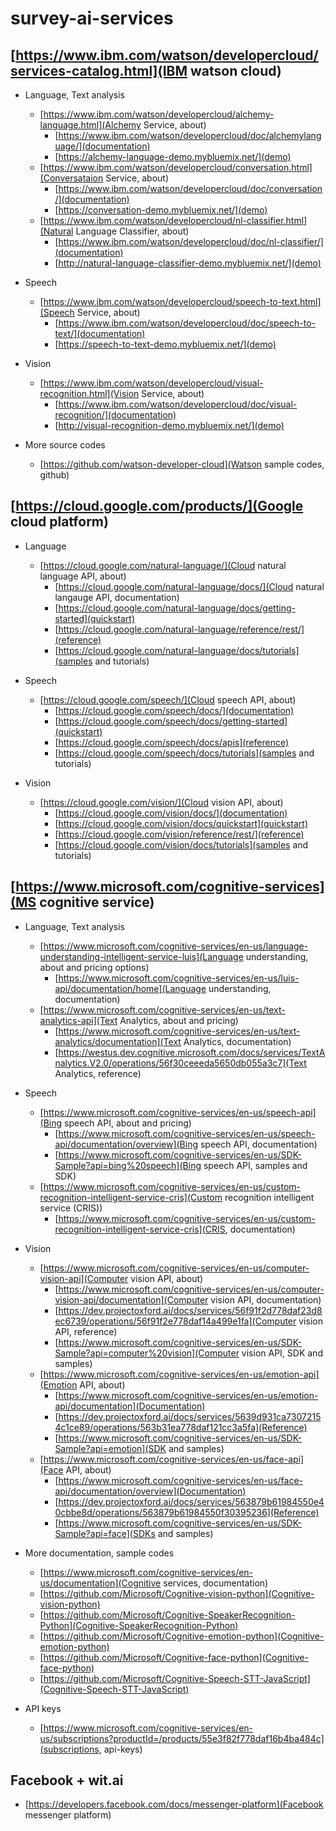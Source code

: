 # survey-ai-services

## [https://www.ibm.com/watson/developercloud/services-catalog.html](IBM watson cloud)

- Language, Text analysis

  - [https://www.ibm.com/watson/developercloud/alchemy-language.html](Alchemy Service, about)
    - [https://www.ibm.com/watson/developercloud/doc/alchemylanguage/](documentation)
    - [https://alchemy-language-demo.mybluemix.net/](demo)
  - [https://www.ibm.com/watson/developercloud/conversation.html](Conversataion Service, about)
    - [https://www.ibm.com/watson/developercloud/doc/conversation/](documentation)
    - [https://conversation-demo.mybluemix.net/](demo)
  - [https://www.ibm.com/watson/developercloud/nl-classifier.html](Natural Language Classifier, about)
    - [https://www.ibm.com/watson/developercloud/doc/nl-classifier/](documentation)
    - [http://natural-language-classifier-demo.mybluemix.net/](demo)

- Speech

  - [https://www.ibm.com/watson/developercloud/speech-to-text.html](Speech Service, about)
    - [https://www.ibm.com/watson/developercloud/doc/speech-to-text/](documentation)
    - [https://speech-to-text-demo.mybluemix.net/](demo)

- Vision
 
  - [https://www.ibm.com/watson/developercloud/visual-recognition.html](Vision Service, about)
    - [https://www.ibm.com/watson/developercloud/doc/visual-recognition/](documentation)
    - [http://visual-recognition-demo.mybluemix.net/](demo)

- More source codes

  - [https://github.com/watson-developer-cloud](Watson sample codes, github)


## [https://cloud.google.com/products/](Google cloud platform)

- Language

  - [https://cloud.google.com/natural-language/](Cloud natural language API, about)
    - [https://cloud.google.com/natural-language/docs/](Cloud natural langauge API, documentation)
    - [https://cloud.google.com/natural-language/docs/getting-started](quickstart)
    - [https://cloud.google.com/natural-language/reference/rest/](reference)
    - [https://cloud.google.com/natural-language/docs/tutorials](samples and tutorials)

- Speech

  - [https://cloud.google.com/speech/](Cloud speech API, about)
    - [https://cloud.google.com/speech/docs/](documentation)
    - [https://cloud.google.com/speech/docs/getting-started](quickstart)
    - [https://cloud.google.com/speech/docs/apis](reference)
    - [https://cloud.google.com/speech/docs/tutorials](samples and tutorials)

- Vision

  - [https://cloud.google.com/vision/](Cloud vision API, about)
    - [https://cloud.google.com/vision/docs/](documentation)
    - [https://cloud.google.com/vision/docs/quickstart](quickstart)
    - [https://cloud.google.com/vision/reference/rest/](reference)
    - [https://cloud.google.com/vision/docs/tutorials](samples and tutorials)


## [https://www.microsoft.com/cognitive-services](MS cognitive service)

- Language, Text analysis

  - [https://www.microsoft.com/cognitive-services/en-us/language-understanding-intelligent-service-luis](Language understanding, about and pricing options)
    - [https://www.microsoft.com/cognitive-services/en-us/luis-api/documentation/home](Language understanding, documentation)
  - [https://www.microsoft.com/cognitive-services/en-us/text-analytics-api](Text Analytics, about and pricing)
    - [https://www.microsoft.com/cognitive-services/en-us/text-analytics/documentation](Text Analytics, documentation)
    - [https://westus.dev.cognitive.microsoft.com/docs/services/TextAnalytics.V2.0/operations/56f30ceeeda5650db055a3c7](Text Analytics, reference)

- Speech

  - [https://www.microsoft.com/cognitive-services/en-us/speech-api](Bing speech API, about and pricing)
    - [https://www.microsoft.com/cognitive-services/en-us/speech-api/documentation/overview](Bing speech API, documentation)
    - [https://www.microsoft.com/cognitive-services/en-us/SDK-Sample?api=bing%20speech](Bing speech API, samples and SDK)
  - [https://www.microsoft.com/cognitive-services/en-us/custom-recognition-intelligent-service-cris](Custom recognition intelligent service (CRIS))
    - [https://www.microsoft.com/cognitive-services/en-us/custom-recognition-intelligent-service-cris](CRIS, documentation)

- Vision

  - [https://www.microsoft.com/cognitive-services/en-us/computer-vision-api](Computer vision API, about)
    - [https://www.microsoft.com/cognitive-services/en-us/computer-vision-api/documentation](Computer vision API, documentation)
    - [https://dev.projectoxford.ai/docs/services/56f91f2d778daf23d8ec6739/operations/56f91f2e778daf14a499e1fa](Computer vision API, reference)
    - [https://www.microsoft.com/cognitive-services/en-us/SDK-Sample?api=computer%20vision](Computer vision API, SDK and samples)
  - [https://www.microsoft.com/cognitive-services/en-us/emotion-api](Emotion API, about)
    - [https://www.microsoft.com/cognitive-services/en-us/emotion-api/documentation](Documentation)
    - [https://dev.projectoxford.ai/docs/services/5639d931ca73072154c1ce89/operations/563b31ea778daf121cc3a5fa](Reference)
    - [https://www.microsoft.com/cognitive-services/en-us/SDK-Sample?api=emotion](SDK and samples)
  - [https://www.microsoft.com/cognitive-services/en-us/face-api](Face API, about)
    - [https://www.microsoft.com/cognitive-services/en-us/face-api/documentation/overview](Documentation)
    - [https://dev.projectoxford.ai/docs/services/563879b61984550e40cbbe8d/operations/563879b61984550f30395236](Reference)
    - [https://www.microsoft.com/cognitive-services/en-us/SDK-Sample?api=face](SDKs and samples)

- More documentation, sample codes

  - [https://www.microsoft.com/cognitive-services/en-us/documentation](Cognitive services, documentation)
  - [https://github.com/Microsoft/Cognitive-vision-python](Cognitive-vision-python)
  - [https://github.com/Microsoft/Cognitive-SpeakerRecognition-Python](Cognitive-SpeakerRecognition-Python)
  - [https://github.com/Microsoft/Cognitive-emotion-python](Cognitive-emotion-python)
  - [https://github.com/Microsoft/Cognitive-face-python](Cognitive-face-python)
  - [https://github.com/Microsoft/Cognitive-Speech-STT-JavaScript](Cognitive-Speech-STT-JavaScript)

- API keys

  - [https://www.microsoft.com/cognitive-services/en-us/subscriptions?productId=/products/55e3f82f778daf16b4ba484c](subscriptions, api-keys)


## Facebook + wit.ai

- [https://developers.facebook.com/docs/messenger-platform](Facebook messenger platform)

